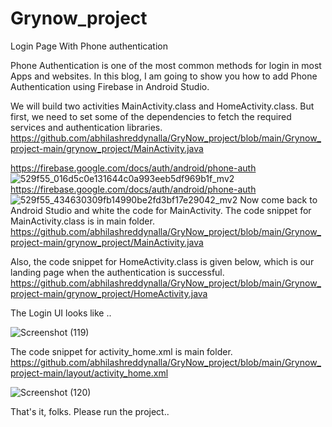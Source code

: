 # Grynow_project
Login Page With Phone authentication

Phone Authentication is one of the most common methods for login in most Apps and websites. In this blog, I am going to show you how to add Phone Authentication using Firebase in Android Studio. 

We will build two activities MainActivity.class and HomeActivity.class. But first, we need to set some of the dependencies to fetch the required services and authentication libraries.
https://github.com/abhilashreddynalla/GryNow_project/blob/main/Grynow_project-main/grynow_project/MainActivity.java


https://firebase.google.com/docs/auth/android/phone-auth
![529f55_016d5c0e131644c0a993eeb5df969b1f_mv2](https://user-images.githubusercontent.com/88226828/187062031-91ad3179-f1c9-4421-8ea6-9a2400f769ec.png)
https://firebase.google.com/docs/auth/android/phone-auth
![529f55_434630309fb14990be2fd3bf17e29042_mv2](https://user-images.githubusercontent.com/88226828/187062126-d3672146-9462-4064-b036-cb7a3943bda5.png)
Now come back to Android Studio and white the code for MainActivity. The code snippet for MainActivity.class is in main folder.
https://github.com/abhilashreddynalla/GryNow_project/blob/main/Grynow_project-main/grynow_project/MainActivity.java

Also, the code snippet for HomeActivity.class is given below, which is our landing page when the authentication is successful. 
https://github.com/abhilashreddynalla/GryNow_project/blob/main/Grynow_project-main/grynow_project/HomeActivity.java


The Login UI looks like ..


![Screenshot (119)](https://user-images.githubusercontent.com/88226828/187062377-673a993e-1a8b-450a-b7aa-79bb399e295d.png)



The code snippet for activity_home.xml is main folder.
https://github.com/abhilashreddynalla/GryNow_project/blob/main/Grynow_project-main/layout/activity_home.xml


![Screenshot (120)](https://user-images.githubusercontent.com/88226828/187062699-637ae8ff-41f2-45ff-bfa2-f5519d2a36e9.png)

That's it, folks. Please run the project..


